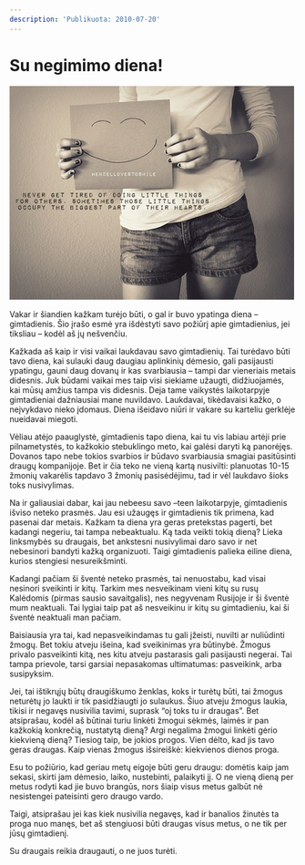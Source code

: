```yaml
---
description: 'Publikuota: 2010-07-20'
---
```


# Su negimimo diena!

![](../../.gitbook/assets/1273676973442317.png)

Vakar ir šiandien kažkam turėjo būti, o gal ir buvo ypatinga diena – gimtadienis. Šio įrašo esmė yra išdėstyti savo požiūrį apie gimtadienius, jei tiksliau – kodėl aš jų nešvenčiu.

Kažkada aš kaip ir visi vaikai laukdavau savo gimtadienių. Tai turėdavo būti tavo diena, kai sulauki daug daugiau aplinkinių dėmesio, gali pasijausti ypatingu, gauni daug dovanų ir kas svarbiausia – tampi dar vieneriais metais didesnis. Juk būdami vaikai mes taip visi siekiame užaugti, didžiuojamės, kai mūsų amžius tampa vis didesnis. Deja tame vaikystės laikotarpyje gimtadieniai dažniausiai mane nuvildavo. Laukdavai, tikėdavaisi kažko, o neįvykdavo nieko įdomaus. Diena išeidavo niūri ir vakare su karteliu gerklėje nueidavai miegoti.

Vėliau atėjo paauglystė, gimtadienis tapo diena, kai tu vis labiau artėji prie pilnametystės, to kažkokio stebuklingo meto, kai galėsi daryti ką panorėjęs. Dovanos tapo nebe tokios svarbios ir būdavo svarbiausia smagiai pasitūsinti draugų kompanijoje. Bet ir čia teko ne vieną kartą nusivilti: planuotas 10-15 žmonių vakarėlis tapdavo 3 žmonių pasisėdėjimu, tad ir vėl laukdavo šioks toks nusivylimas.

Na ir galiausiai dabar, kai jau nebeesu savo –teen laikotarpyje, gimtadienis išviso neteko prasmės. Jau esi užaugęs ir gimtadienis tik primena, kad pasenai dar metais. Kažkam ta diena yra geras pretekstas pagerti, bet kadangi negeriu, tai tampa nebeaktualu. Ką tada veikti tokią dieną? Lieka linksmybės su draugais, bet ankstesni nusivylimai daro savo ir net nebesinori bandyti kažką organizuoti. Taigi gimtadienis palieka eiline diena, kurios stengiesi nesureikšminti.

Kadangi pačiam ši šventė neteko prasmės, tai nenuostabu, kad visai nesinori sveikinti ir kitų. Tarkim mes nesveikinam vieni kitų su rusų Kalėdomis \(pirmas sausio savaitgalis\), nes negyvenam Rusijoje ir ši šventė mum neaktuali. Tai lygiai taip pat aš nesveikinu ir kitų su gimtadieniu, kai ši šventė neaktuali man pačiam.

Baisiausia yra tai, kad nepasveikindamas tu gali įžeisti, nuvilti ar nuliūdinti žmogų. Bet tokiu atveju išeina, kad sveikinimas yra būtinybė. Žmogus privalo pasveikinti kitą, nes kitu atveju pastarasis gali pasijausti negerai. Tai tampa prievole, tarsi garsiai nepasakomas ultimatumas: pasveikink, arba susipyksim.

Jei, tai ištikrųjų būtų draugiškumo ženklas, koks ir turėtų būti, tai žmogus neturėtų jo laukti ir tik pasidžiaugti jo sulaukus. Šiuo atveju žmogus laukia, tikisi ir negavęs nusivilia tavimi, suprask “oj toks tu ir draugas”. Bet atsiprašau, kodėl aš būtinai turiu linkėti žmogui sėkmės, laimės ir pan kažkokią konkrečią, nustatytą dieną? Argi negalima žmogui linkėti gėrio kiekvieną dieną? Tiesiog taip, be jokios progos. Vien dėlto, kad jis tavo geras draugas. Kaip vienas žmogus išsireiškė: kiekvienos dienos proga.

Esu to požiūrio, kad geriau metų eigoje būti geru draugu: domėtis kaip jam sekasi, skirti jam dėmesio, laiko, nustebinti, palaikyti jį. O ne vieną dieną per metus rodyti kad jie buvo brangūs, nors šiaip visus metus galbūt nė nesistengei pateisinti gero draugo vardo.

Taigi, atsiprašau jei kas kiek nusivilia negavęs, kad ir banalios žinutės ta proga nuo manęs, bet aš stengiuosi būti draugas visus metus, o ne tik per jūsų gimtadienį.

Su draugais reikia draugauti, o ne juos turėti.

